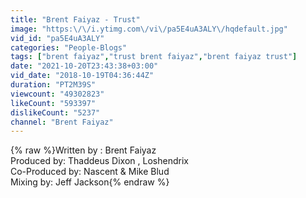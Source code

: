 ```yaml
---
title: "Brent Faiyaz - Trust"
image: "https:\/\/i.ytimg.com\/vi\/pa5E4uA3ALY\/hqdefault.jpg"
vid_id: "pa5E4uA3ALY"
categories: "People-Blogs"
tags: ["brent faiyaz","trust brent faiyaz","brent faiyaz trust"]
date: "2021-10-20T23:43:38+03:00"
vid_date: "2018-10-19T04:36:44Z"
duration: "PT2M39S"
viewcount: "49302823"
likeCount: "593397"
dislikeCount: "5237"
channel: "Brent Faiyaz"
---
```

{% raw %}Written by : Brent Faiyaz<br />Produced by: Thaddeus Dixon , Loshendrix <br />Co-Produced by: Nascent &amp; Mike Blud<br />Mixing by: Jeff Jackson{% endraw %}
